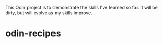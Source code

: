 This Odin project is to demonstrate the skills I've learned so far. It will be dirty, but will evolve as my skills improve.
# odin-recipes
